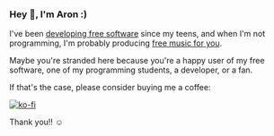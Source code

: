 ### Hey 👋, I'm Aron :) 

I've been [developing free software](https://aron-homberg.de/projects) since my teens, and when I'm not programming, I'm probably producing [free music for you](https://aron-homberg.de/music).

Maybe you're stranded here because you're a happy user of my free software, one of my programming students, a developer, or a fan.

If that's the case, please consider buying me a coffee:

[![ko-fi](https://ko-fi.com/img/githubbutton_sm.svg)](https://ko-fi.com/E1E2C76PG)

Thank you!! ☺️

<!--
**kyr0/kyr0** is a ✨ _special_ ✨ repository because its `README.md` (this file) appears on your GitHub profile.

Here are some ideas to get you started:

- 🔭 I’m currently working on ...
- 🌱 I’m currently learning ...
- 👯 I’m looking to collaborate on ...
- 🤔 I’m looking for help with ...
- 💬 Ask me about ...
- 📫 How to reach me: ...
- 😄 Pronouns: ...
- ⚡ Fun fact: ...
-->
